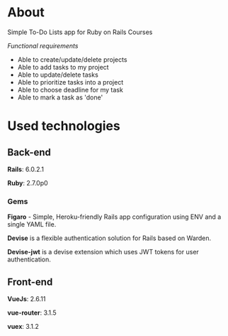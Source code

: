 # About

Simple To-Do Lists app for Ruby on Rails Courses

*Functional requirements*
- Able to create/update/delete projects
- Able to add tasks to my project
- Able to update/delete tasks
- Able to prioritize tasks into a project
- Able to choose deadline for my task
- Able to mark a task as 'done'

# Used technologies
## Back-end

**Rails**: 6.0.2.1

**Ruby**: 2.7.0p0

### Gems

**Figaro** - Simple, Heroku-friendly Rails app configuration using ENV and a single YAML file.

**Devise** is a flexible authentication solution for Rails based on Warden.

**Devise-jwt** is a devise extension which uses JWT tokens for user authentication. 

## Front-end

**VueJs**: 2.6.11

**vue-router**: 3.1.5

**vuex**: 3.1.2